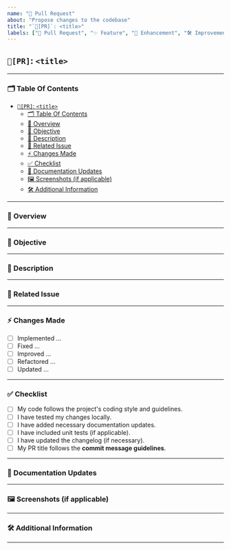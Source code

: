 ```yaml
---
name: "🚀 Pull Request"
about: "Propose changes to the codebase"
title: "`🚀[PR]`: <title>"
labels: ["🚀 Pull Request", "✨ Feature", "🔧 Enhancement", "🛠️ Improvement"]
---
```


## `🚀[PR]`: `<title>`

---

### 🗂️ Table Of Contents

- [`🚀[PR]`: `<title>`](#pr-title)
  - [🗂️ Table Of Contents](#️-table-of-contents)
  - [📝 Overview](#-overview)
  - [🎯 Objective](#-objective)
  - [📌 Description](#-description)
  - [🔗 Related Issue](#-related-issue)
  - [⚡ Changes Made](#-changes-made)
  - [✅ Checklist](#-checklist)
  - [📜 Documentation Updates](#-documentation-updates)
  - [🖼️ Screenshots (if applicable)](#️-screenshots-if-applicable)
  - [🛠️ Additional Information](#️-additional-information)

---

### 📝 Overview

<!-- Provide a concise summary of what this PR is about. -->

---

### 🎯 Objective

<!-- Clearly state the goal of this pull request and why it's needed. -->

---

### 📌 Description

<!-- Briefly describe the changes made in this PR. Explain the approach taken. -->

---

### 🔗 Related Issue

<!-- If this PR addresses a specific issue, reference it here. Example: "Closes #123" -->

---

### ⚡ Changes Made

<!-- List all the changes and improvements made in this PR. -->

- [ ] Implemented ...
- [ ] Fixed ...
- [ ] Improved ...
- [ ] Refactored ...
- [ ] Updated ...

---

### ✅ Checklist

<!-- Please ensure that you have completed the following before submitting the PR. -->

- [ ] My code follows the project's coding style and guidelines.
- [ ] I have tested my changes locally.
- [ ] I have added necessary documentation updates.
- [ ] I have included unit tests (if applicable).
- [ ] I have updated the changelog (if necessary).
- [ ] My PR title follows the **commit message guidelines**.

---

### 📜 Documentation Updates

<!-- Mention if any changes were made to the documentation, and link to them. -->

---

### 🖼️ Screenshots (if applicable)

<!-- If your changes include UI updates, add screenshots or GIFs to demonstrate. -->

---

### 🛠️ Additional Information

<!-- Provide any additional details that reviewers should be aware of. -->

---
